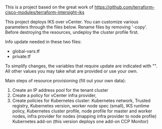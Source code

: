 This is a project based on the great work of https://github.com/terraform-cisco-modules/terraform-intersight-iks

This project deploys IKS over vCenter. You can customize various parameters through the files below. Rename files by removing '-copy'. Before destroying the resources, undeploy the cluster profile first.

Info update needed in these two files:
- global-vars.tf
- private.tf

To simplify changes, the variables that require update are indicated with "<update>". All other values you may take what are provided or use your own.

Main steps of resource provisioning (fill out your own data):
1. Create an IP address pool for the tenant cluster
2. Create a policy for vCenter infra provider, 
3. Create policies for Kubernetes cluster:
    Kubernetes network, 
    Trusted registry,
    Kubernetes version,
    worker node spec (small), 
    IKS runtime policy,
    Kubernetes cluster profile,
    node profile for master and worker nodes, 
    infra provider for nodes (mapping infra provider to node profile)
    Kubernetes add-on (this version deploys one add-on CCP Monitor)



